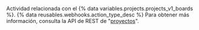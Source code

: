 Actividad relacionada con el {% data variables.projects.projects_v1_boards %}. {% data reusables.webhooks.action_type_desc %} Para obtener más información, consulta la API de REST de "[proyectos](/rest/reference/projects)".
